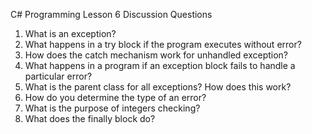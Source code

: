 C# Programming Lesson 6 Discussion Questions

1.  What is an exception?
2.  What happens in a try block if the program executes without error?
3.  How does the catch mechanism work for unhandled exception?
4.  What happens in a program if an exception block fails to handle a particular error?
5.  What is the parent class for all exceptions?  How does this work?
6.  How do you determine the type of an error?
7.  What is the purpose of integers checking?
8.  What does the finally block do?
 